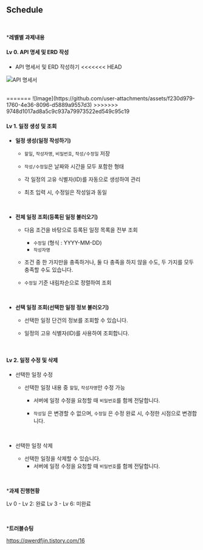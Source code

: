 ## Schedule

<br>

***레벨별 과제내용**

#### Lv 0. API 명세 및 ERD 작성

- API 명세서 및 ERD 작성하기
<<<<<<< HEAD

![API 명세서](images/Schedule_API_ERD.jpg)

<br>
=======
![Image](https://github.com/user-attachments/assets/f230d979-1760-4e36-8096-d5889a9557d3)
>>>>>>> 9748d1017ad8a5c9c937a79973522ed549c95c19


#### Lv 1. 일정 생성 및 조회

- **일정 생성(일정 작성하기)**

  - `할일`, `작성자명`, `비밀번호`, `작성/수정일` 저장
  - `작성/수정일`은 날짜와 시간을 모두 포함한 형태

  - 각 일정의 고유 식별자(ID)를 자동으로 생성하여 관리

  - 최초 입력 시, 수정일은 작성일과 동일

    <br>

- **전체 일정 조회(등록된 일정 불러오기)**

  - 다음 조건을 바탕으로 등록된 일정 목록을 전부 조회

    - `수정일` (형식 : YYYY-MM-DD)
    - `작성자명`

  - 조건 중 한 가지만을 충족하거나, 둘 다 충족을 하지 않을 수도, 두 가지를 모두 충족할 수도 있습니다.

  - `수정일` 기준 내림차순으로 정렬하여 조회

    <br>

- **선택 일정 조회(선택한 일정 정보 불러오기)**

  - 선택한 일정 단건의 정보를 조회할 수 있습니다.

  - 일정의 고유 식별자(ID)를 사용하여 조회합니다.

    <br>

#### Lv 2. 일정 수정 및 삭제

- 선택한 일정 수정
  - 선택한 일정 내용 중  `할일`, `작성자명`만 수정 가능
    - 서버에 일정 수정을 요청할 때 `비밀번호`를 함께 전달합니다.
    
    - `작성일` 은 변경할 수 없으며, `수정일` 은 수정 완료 시, 수정한 시점으로 변경합니다.
    
      <br>
  
- 선택한 일정 삭제
  - 선택한 일정을 삭제할 수 있습니다.
    - 서버에 일정 수정을 요청할 때 `비밀번호`를 함께 전달합니다.

<br>

***과제 진행현황**

Lv 0 - Lv 2: 완료
Lv 3 - Lv 6: 미완료

<br>

***트러블슈팅**

https://qwerdfjin.tistory.com/16
